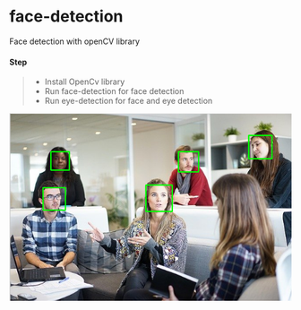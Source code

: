 # face-detection
Face detection with openCV library

 #### Step
> - Install OpenCv library
> - Run face-detection for face detection
> - Run eye-detection for face and eye detection

![](img/img-readMe.png)
